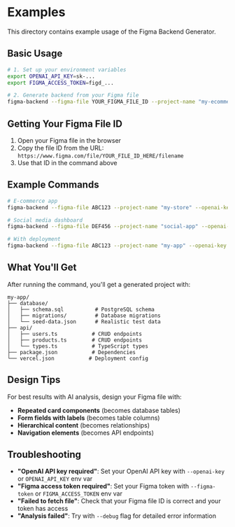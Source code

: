 # Examples

This directory contains example usage of the Figma Backend Generator.

## Basic Usage

```bash
# 1. Set up your environment variables
export OPENAI_API_KEY=sk-...
export FIGMA_ACCESS_TOKEN=figd_...

# 2. Generate backend from your Figma file
figma-backend --figma-file YOUR_FIGMA_FILE_ID --project-name "my-ecommerce-app"
```

## Getting Your Figma File ID

1. Open your Figma file in the browser
2. Copy the file ID from the URL: `https://www.figma.com/file/YOUR_FILE_ID_HERE/filename`
3. Use that ID in the command above

## Example Commands

```bash
# E-commerce app
figma-backend --figma-file ABC123 --project-name "my-store" --openai-key sk-... --figma-token figd_...

# Social media dashboard  
figma-backend --figma-file DEF456 --project-name "social-app" --openai-key sk-... --figma-token figd_...

# With deployment
figma-backend --figma-file ABC123 --project-name "my-app" --openai-key sk-... --figma-token figd_... --deploy
```

## What You'll Get

After running the command, you'll get a generated project with:

```
my-app/
├── database/
│   ├── schema.sql          # PostgreSQL schema
│   ├── migrations/         # Database migrations  
│   └── seed-data.json      # Realistic test data
├── api/
│   ├── users.ts           # CRUD endpoints
│   ├── products.ts        # CRUD endpoints
│   └── types.ts           # TypeScript types
├── package.json           # Dependencies
└── vercel.json           # Deployment config
```

## Design Tips

For best results with AI analysis, design your Figma file with:

- **Repeated card components** (becomes database tables)
- **Form fields with labels** (becomes table columns)  
- **Hierarchical content** (becomes relationships)
- **Navigation elements** (becomes API endpoints)

## Troubleshooting

- **"OpenAI API key required"**: Set your OpenAI API key with `--openai-key` or `OPENAI_API_KEY` env var
- **"Figma access token required"**: Set your Figma token with `--figma-token` or `FIGMA_ACCESS_TOKEN` env var  
- **"Failed to fetch file"**: Check that your Figma file ID is correct and your token has access
- **"Analysis failed"**: Try with `--debug` flag for detailed error information